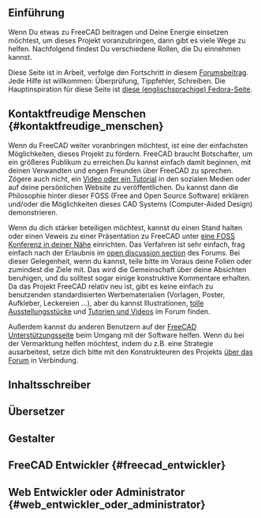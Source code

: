 

## Einführung

Wenn Du etwas zu FreeCAD beitragen und Deine Energie einsetzen möchtest, um dieses Projekt voranzubringen, dann gibt es viele Wege zu helfen. Nachfolgend findest Du verschiedene Rollen, die Du einnehmen kannst.

Diese Seite ist in Arbeit, verfolge den Fortschritt in diesem [Forumsbeitrag](https://forum.freecadweb.org/viewtopic.php?f=21&t=21533). Jede Hilfe ist willkommen: Überprüfung, Tippfehler, Schreiben. Die Hauptinspiration für diese Seite ist [diese (englischsprachige) Fedora-Seite](https://fedoraproject.org/wiki/Join#People_Person).

## Kontaktfreudige Menschen {#kontaktfreudige_menschen}

Wenn du FreeCAD weiter voranbringen möchtest, ist eine der einfachsten Möglichkeiten, dieses Projekt zu fördern. FreeCAD braucht Botschafter, um ein größeres Publikum zu erreichen.Du kannst einfach damit beginnen, mit deinen Verwandten und engen Freunden über FreeCAD zu sprechen. Zögere auch nicht, ein [Video oder ein Tutorial](https://forum.freecadweb.org/viewforum.php?f=36) in den sozialen Medien oder auf deine persönlichen Website zu veröffentlichen. Du kannst dann die Philosophie hinter dieser FOSS (Free and Open Source Software) erklären und/oder die Möglichkeiten dieses CAD Systems (Computer-Aided Design) demonstrieren.

Wenn du dich stärker beteiligen möchtest, kannst du einen Stand halten oder einen Veweis zu einer Präsentation zu FreeCAD unter [eine FOSS Konferenz in deiner Nähe](https://en.wikipedia.org/wiki/List_of_free-software_events) einrichten. Das Verfahren ist sehr einfach, frag einfach nach der Erlaubnis im [open discussion section](https://forum.freecadweb.org/viewforum.php?f=8) des Forums. Bei dieser Gelegenheit, wenn du kannst, teile bitte im Voraus deine Folien oder zumindest die Ziele mit. Das wird die Gemeinschaft über deine Absichten beruhigen, und du solltest sogar einige konstruktive Kommentare erhalten. Da das Projekt FreeCAD relativ neu ist, gibt es keine einfach zu benutzenden standardisierten Werbematerialien (Vorlagen, Poster, Aufkleber, Leckereien \...), aber du kannst Illustrationen, [tolle Ausstellungsstücke](https://forum.freecadweb.org/viewforum.php?f=24) und [Tutorien und Videos](https://forum.freecadweb.org/viewforum.php?f=36) im Forum finden.

Außerdem kannst du anderen Benutzern auf der [FreeCAD Unterstützungsseite](https://forum.freecadweb.org/viewforum.php?f=3) beim Umgang mit der Software helfen. Wenn du bei der Vermarktung helfen möchtest, indem du z.B. eine Strategie ausarbeitest, setze dich bitte mit den Konstrukteuren des Projekts [über das Forum](https://forum.freecadweb.org/viewforum.php?f=34) in Verbindung.

## Inhaltsschreiber

## Übersetzer

## Gestalter

## FreeCAD Entwickler {#freecad_entwickler}

## Web Entwickler oder Administrator {#web_entwickler_oder_administrator}
